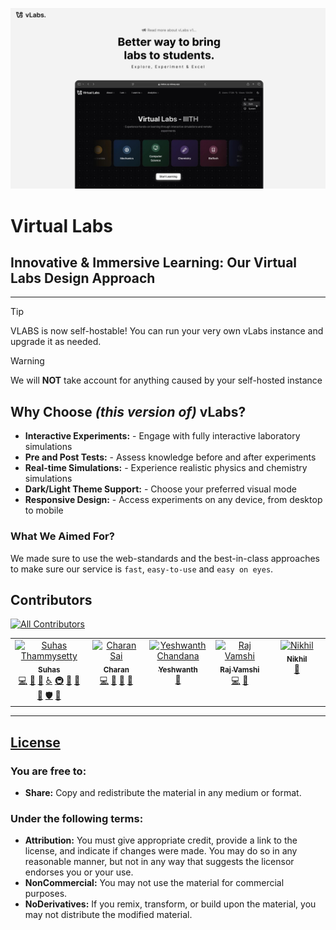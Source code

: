 ![alt text](/client/src/assets/Intro.png)


# Virtual Labs
## Innovative & Immersive Learning: Our Virtual Labs Design Approach
---

> [!TIP]
> VLABS is now self-hostable! You can run your very own vLabs instance and upgrade it as needed.


> [!WARNING]
> We will **NOT** take account for anything caused by your self-hosted instance

## Why Choose *(this version of)* vLabs?

- **Interactive Experiments:** - Engage with fully interactive laboratory simulations
- **Pre and Post Tests:** - Assess knowledge before and after experiments
- **Real-time Simulations:** - Experience realistic physics and chemistry simulations
- **Dark/Light Theme Support:** - Choose your preferred visual mode
- **Responsive Design:** - Access experiments on any device, from desktop to mobile

### What We Aimed For?
 We made sure to use the web-standards and the best-in-class approaches to make sure our service is `fast`, `easy-to-use` and `easy on eyes`.


## Contributors

[![All Contributors](https://img.shields.io/github/all-contributors/heysuhas/VirtualLabsRedesign?color=b3b3d1&style=for-the-badge)](#contributors)

<!-- ALL-CONTRIBUTORS-LIST:START - Do not remove or modify this section -->
<!-- prettier-ignore-start -->
<!-- markdownlint-disable -->
<table>
  <tbody>
    <tr>
      <td align="center" valign="top" width="14.28%"><a href="http://suhas-resume.vercel.app"><img src="https://avatars.githubusercontent.com/u/116619954?v=4" width="100px;" alt="Suhas Thammysetty"/><br /><sub><b>Suhas</b></sub></a><br />
        <a href="#code-Suhas" title="Code">💻</a> <a href="#design-Suhas" title="Design">🎨</a> <a href="#bug-Suhas" title="Bug reports">🐛</a> <a href="#a11y-Suhas" title="Accessibility">♿️</a> <a href="#infra-Suhas" title="Infrastructure">🚇</a> <a href="#maintenance-Suhas" title="Maintenance">🚧</a> <a href="#projectManagement-Suhas" title="Project Management">📆</a> <a href="#review-Suhas" title="Reviewed Pull Requests">👀</a> <a href="#security-Suhas" title="Security">🛡️</a> <a href="#tool-Suhas" title="Tools">🔧</a>
      </td>
      <td align="center" valign="top" width="14.28%"><a href="https://github.com/tCharan369"><img src="https://avatars.githubusercontent.com/u/173562397?v=4" width="100px;" alt="Charan Sai"/><br /><sub><b>Charan</b></sub></a><br />
        <a href="#code-tCharan369" title="Code">💻</a> <a href="#bug-tCharan369" title="Bug reports">🐛</a> <a href="#maintenance-tCharan369" title="Maintenance">🚧</a> <a href="#review-tCharan369" title="Reviewed Pull Requests">👀</a>
      </td>
      <td align="center" valign="top" width="14.28%"><a href="https://github.com/heyyesh"><img src="https://instagram.fmaa11-1.fna.fbcdn.net/v/t51.2885-19/482991400_646311235019147_8983410199144647674_n.jpg?_nc_ht=instagram.fmaa11-1.fna.fbcdn.net&_nc_cat=111&_nc_oc=Q6cZ2AGN6Qi_u5iOtqJwrjwvHuCC9i1Afzq2J2NESFJOJ4SWbxtT-rz63MklFfX1HIkJjaM&_nc_ohc=u3oiZNO5dpAQ7kNvgGOdL4i&_nc_gid=f711c33e179e4e15bfc0aeb148c1f326&edm=AP4sbd4BAAAA&ccb=7-5&oh=00_AYH3UMG5f7mbiZVqDajcdiPcVZXePHjdYn17hDJyKY32BA&oe=67D8E341&_nc_sid=7a9f4b" width="100px;" alt="Yeshwanth Chandana"/><br /><sub><b>Yeshwanth</b></sub></a><br />
        <a href="#bug-heyyesh" title="Bug reports">🐛</a>
      </td>
      <td align="center" valign="top" width="14.28%"><a href="https://github.com/RajVamshi05"><img src="https://instagram.fmaa11-1.fna.fbcdn.net/v/t51.2885-19/276978008_1104717410375195_882752594060129657_n.jpg?_nc_ht=instagram.fmaa11-1.fna.fbcdn.net&_nc_cat=111&_nc_oc=Q6cZ2AGLMnpwP8auWs6FX6swFDPdqPDcdBGHWnhIdi20VYITp3gFbMgdDPbjhN9ylT0EPyM&_nc_ohc=FaQsAwPcejAQ7kNvgEnTOHk&_nc_gid=388b776e924149f08bbe8e07f2f4f3e3&edm=ALGbJPMBAAAA&ccb=7-5&oh=00_AYFsBWyMb7pm1Ju_EgrypkCbZZbBUFH10pC1r8YegvtXpQ&oe=67D8E340&_nc_sid=7d3ac5" width="100px;" alt="Raj Vamshi"/><br /><sub><b>Raj Vamshi</b></sub></a><br />
        <a href="#code-RajVamshi05" title="Code">💻</a> <a href="#bug-RajVamshi05" title="Bug reports">🐛</a>
      </td>
      <td align="center" valign="top" width="14.28%"><a href="https://github.com/Nikhilhero13"><img src="https://i.pinimg.com/564x/a9/5b/0a/a95b0ae63a813759e1cc82a90b4a25ec.jpg" width="100px;" alt="Nikhil"/><br /><sub><b>Nikhil</b></sub></a><br />
        <a href="#data-Nikhilhero13" title="Data">🔣</a>
      </td>
    </tr>
  </tbody>
</table>

<!-- markdownlint-restore -->
<!-- prettier-ignore-end -->

<!-- ALL-CONTRIBUTORS-LIST:END -->

---

## [License](https://creativecommons.org/licenses/by-nc-nd/4.0/)

### You are free to:

- **Share:** Copy and redistribute the material in any medium or format.

### Under the following terms:

- **Attribution:** You must give appropriate credit, provide a link to the license, and indicate if changes were made. You may do so in any reasonable manner, but not in any way that suggests the licensor endorses you or your use.
- **NonCommercial:** You may not use the material for commercial purposes.
- **NoDerivatives:** If you remix, transform, or build upon the material, you may not distribute the modified material.
